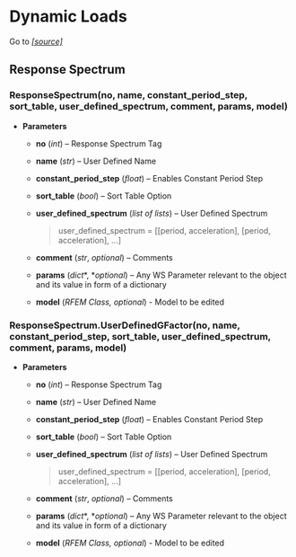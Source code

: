 # Dynamic Loads

Go to *[[source]](https://github.com/Dlubal-Software/RFEM_Python_Client/tree/main/RFEM/DynamicLoads)*


## Response Spectrum


### ResponseSpectrum(no, name, constant_period_step, sort_table, user_defined_spectrum, comment, params, model)

* **Parameters**

    
    * **no** (*int*) – Response Spectrum Tag


    * **name** (*str*) – User Defined Name


    * **constant_period_step** (*float*) – Enables Constant Period Step


    * **sort_table** (*bool*) – Sort Table Option


    * **user_defined_spectrum** (*list of lists*) – User Defined Spectrum


        > user_defined_spectrum = [[period, acceleration], [period, acceleration], ...]


    * **comment** (*str*, *optional*) – Comments


    * **params** (*dict**, **optional*) – Any WS Parameter relevant to the object and its value in form of a dictionary


    * **model** (*RFEM Class, optional*) - Model to be edited



### ResponseSpectrum.UserDefinedGFactor(no, name, constant_period_step, sort_table, user_defined_spectrum, comment, params, model)

* **Parameters**

    
    * **no** (*int*) – Response Spectrum Tag


    * **name** (*str*) – User Defined Name


    * **constant_period_step** (*float*) – Enables Constant Period Step


    * **sort_table** (*bool*) – Sort Table Option


    * **user_defined_spectrum** (*list of lists*) – User Defined Spectrum


        > user_defined_spectrum = [[period, acceleration], [period, acceleration], ...]


    * **comment** (*str*, *optional*) – Comments


    * **params** (*dict**, **optional*) – Any WS Parameter relevant to the object and its value in form of a dictionary


    * **model** (*RFEM Class, optional*) - Model to be edited


